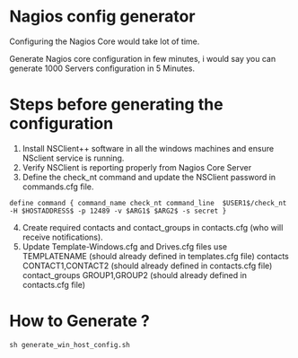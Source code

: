 # Nagios config generator

Configuring the Nagios Core would take lot of time. 

Generate Nagios core configuration in few minutes, i would say you can generate 1000 Servers configuration in 5 Minutes.

# Steps before generating the configuration

1. Install NSClient++ software in all the windows machines and ensure NSclient service is running.
2. Verify NSClient is reporting properly from Nagios Core Server
3. Define the check_nt command and update the NSClient password in commands.cfg file.

`define command {
    command_name check_nt
    command_line  $USER1$/check_nt -H $HOSTADDRESS$ -p 12489 -v $ARG1$ $ARG2$ -s secret
    } `
    
4. Create required contacts and contact_groups in contacts.cfg (who will receive notifications).
5. Update Template-Windows.cfg and Drives.cfg files
    use TEMPLATENAME (should already defined in templates.cfg file)
    contacts  CONTACT1,CONTACT2 (should already defined in contacts.cfg file)
    contact_groups  GROUP1,GROUP2 (should already defined in contacts.cfg file)

# How to Generate ?

```sh generate_win_host_config.sh```
